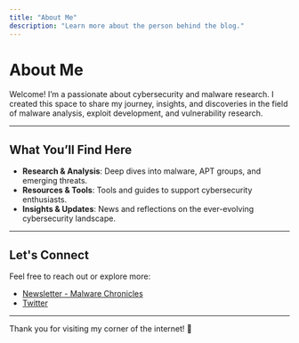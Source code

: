 ```yaml
---
title: "About Me"
description: "Learn more about the person behind the blog."
---
```


# About Me

Welcome! I’m a passionate about cybersecurity and malware research. I created this space to share my journey, insights, and discoveries in the field of malware analysis, exploit development, and vulnerability research.

---

## What You’ll Find Here

- **Research & Analysis**: Deep dives into malware, APT groups, and emerging threats.
- **Resources & Tools**: Tools and guides to support cybersecurity enthusiasts.
- **Insights & Updates**: News and reflections on the ever-evolving cybersecurity landscape.

---

## Let's Connect

Feel free to reach out or explore more:

- [Newsletter - Malware Chronicles](https://malware-chronicles.beehiiv.com/)
- [Twitter](https://x.com/8erg_)

---

Thank you for visiting my corner of the internet! 🚀

